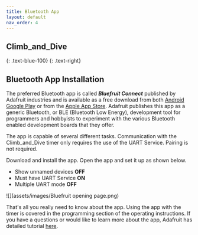 ```yaml
---
title: Bluetooth App
layout: default
nav_order: 4
---
```


## **Climb_and_Dive** ##
{: .text-blue-100}
{: .text-right}

## Bluetooth App Installation ##

The preferred Bluetooth app is called ***Bluefruit Connect*** published by Adafruit industries and is available as a free download from both [Android Google Play][2] or from the [Apple App Store][1].  Adafruit publishes this app as a generic Bluetooth, or BLE (Bluetooth Low Energy), development tool for programmers and hobbyists to experiment with the various Bluetooth enabled development boards that they offer.

The app is capable of several different tasks.  Communication with the Climb_and_Dive timer only requires the use of the UART Service.  Pairing is not required.

Download and install the app.  Open the app and set it up as shown below.
- Show unnamed devices **OFF**
- Must have UART Service **ON**
- Multiple UART mode **OFF**

![](assets/images/Bluefruit opening page.png)

That's all you really need to know about the app.  Using the app with the timer is covered in the programming section of the operating instructions.  If you have a questions or would like to learn more about the app, Adafruit has detailed tutorial [here][3].

[1]: https://apps.apple.com/ca/app/bluefruit-connect/id830125974
[2]: https://play.google.com/store/apps/details?id=com.adafruit.bluefruit.le.connect&hl=en_CA&gl=US&pli=1
[3]: https://learn.adafruit.com/bluefruit-le-connect/ios-setup
